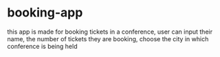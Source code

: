 # booking-app
this app is made for booking tickets in a conference, user can input their name, the number of tickets they are booking, choose the city in which conference is being held
